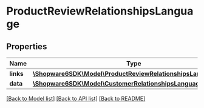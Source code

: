 # ProductReviewRelationshipsLanguage

## Properties
Name | Type | Description | Notes
------------ | ------------- | ------------- | -------------
**links** | [**\Shopware6SDK\Model\ProductReviewRelationshipsLanguageLinks**](ProductReviewRelationshipsLanguageLinks.md) |  | [optional] 
**data** | [**\Shopware6SDK\Model\CustomerRelationshipsLanguageData**](CustomerRelationshipsLanguageData.md) |  | [optional] 

[[Back to Model list]](../../README.md#documentation-for-models) [[Back to API list]](../../README.md#documentation-for-api-endpoints) [[Back to README]](../../README.md)


